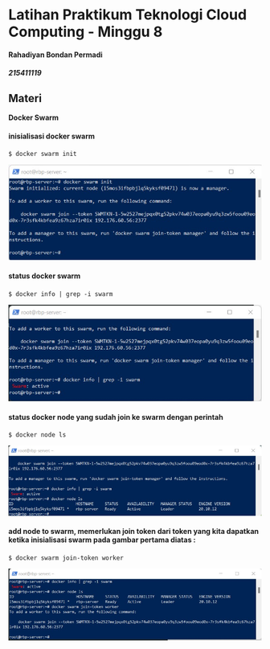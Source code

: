 # Latihan Praktikum Teknologi Cloud Computing - Minggu 8 
#### Rahadiyan Bondan Permadi
##### 215411119


## Materi

**Docker Swarm**


#### inisialisasi docker swarm

    $ docker swarm init
    
![1.jpg](https://raw.githubusercontent.com/rbp-x/tekn-cloud-computing/main/minggu-08/Latihan%20Docker%20Swarm/Pic/1_docker_swarm_init.jpg)

#### status docker swarm 

    $ docker info | grep -i swarm

![2.jpg](https://raw.githubusercontent.com/rbp-x/tekn-cloud-computing/main/minggu-08/Latihan%20Docker%20Swarm/Pic/2_docker_swarm_info_active.jpg)


#### status docker node yang sudah join ke swarm dengan perintah 

    $ docker node ls

![3.jpg](https://raw.githubusercontent.com/rbp-x/tekn-cloud-computing/main/minggu-08/Latihan%20Docker%20Swarm/Pic/3_docker_node_ls_menampilkan_node_join_ke_swarm.jpg)

#### add node to swarm, memerlukan join token dari token yang kita dapatkan ketika inisialisasi swarm pada gambar pertama diatas :

    $ docker swarm join-token worker

![4.jpg](https://raw.githubusercontent.com/rbp-x/tekn-cloud-computing/main/minggu-08/Latihan%20Docker%20Swarm/Pic/4_join_node_worker_to_swarm.jpg)


